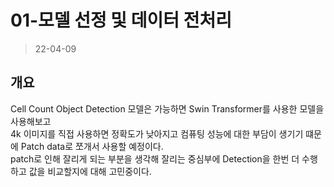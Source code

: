 # 01-모델 선정 및 데이터 전처리  
> 22-04-09

## 개요  

Cell Count Object Detection 모델은 가능하면 Swin Transformer를 사용한 모델을 사용해보고  
4k 이미지를 직접 사용하면 정확도가 낮아지고 컴퓨팅 성능에 대한 부담이 생기기 떄문에 Patch data로 쪼개서 사용할 예정이다.  
patch로 인해 잘리게 되는 부분을 생각해 잘리는 중심부에 Detection을 한번 더 수행하고 값을 비교할지에 대해 고민중이다.  

